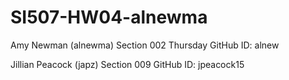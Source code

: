 # SI507-HW04-alnewma

Amy Newman (alnewma)
  Section 002 Thursday 
  GitHub ID: alnew

Jillian Peacock (japz)
  Section 009
  GitHub ID: jpeacock15
